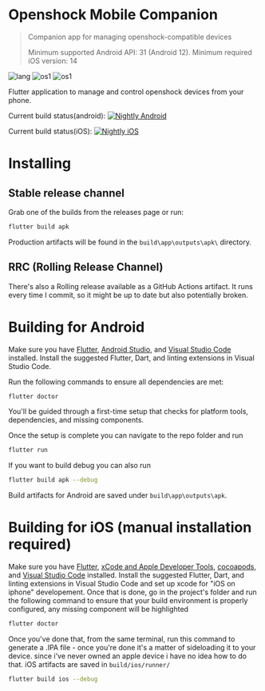 # Openshock Mobile Companion
> Companion app for managing openshock-compatible devices
> 
> Minimum supported Android API: 31 (Android 12).
> Minimum required iOS version: 14
> 

![lang](https://img.shields.io/badge/Flutter-02569B?style=for-the-badge&logo=flutter&logoColor=white) ![os1](https://img.shields.io/badge/Android-3DDC84?style=for-the-badge&logo=android&logoColor=white) ![os1](https://img.shields.io/badge/iOS-050505?style=for-the-badge&logo=apple&logoColor=white) 

Flutter application to manage and control openshock devices from your phone.

Current build status(android): [![Nightly Android](https://github.com/NotLugozzi/openshock-android/actions/workflows/build-android.yml/badge.svg)](https://github.com/NotLugozzi/openshock-android/actions/workflows/build-android.yml)

Current build status(iOS): [![Nightly iOS](https://github.com/NotLugozzi/openshock-android/actions/workflows/build-ios.yml/badge.svg)](https://github.com/NotLugozzi/openshock-android/actions/workflows/build-ios.yml)


# Installing
## Stable release channel
Grab one of the builds from the releases page or run:
```bash
flutter build apk
```
Production artifacts will be found in the `build\app\outputs\apk\` directory.

## RRC (Rolling Release Channel)
There's also a Rolling release available as a GitHub Actions artifact. It runs every time I commit, so it might be up to date but also potentially broken.

# Building for Android
Make sure you have [Flutter](https://flutter.dev/), [Android Studio](https://developer.android.com/studio), and [Visual Studio Code](https://code.visualstudio.com/) installed. Install the suggested Flutter, Dart, and linting extensions in Visual Studio Code.

Run the following commands to ensure all dependencies are met:
```bash
flutter doctor
```

You'll be guided through a first-time setup that checks for platform tools, dependencies, and missing components.

Once the setup is complete you can navigate to the repo folder and run
```bash
flutter run
```
If you want to build debug you can also run 
```bash
flutter build apk --debug
```
Build artifacts for Android are saved under `build\app\outputs\apk`.


# Building for iOS (manual installation required)
Make sure you have [Flutter](https://flutter.dev/), [xCode and Apple Developer Tools](https://apps.apple.com/en/app/xcode/id497799835?mt=12), [cocoapods](https://formulae.brew.sh/formula/cocoapods), and [Visual Studio Code](https://code.visualstudio.com/) installed.
Install the suggested Flutter, Dart, and linting extensions in Visual Studio Code and set up xcode for "iOS on iphone" developement. Once that is done, go in the project's folder and run the following command to ensure that your build environment is properly configured, any missing component will be highlighted
```bash
flutter doctor
```

Once you've done that, from the same terminal, run this command to generate a .IPA file - once you're done it's a matter of sideloading it to your device. since i've never owned an apple device i have no idea how to do that. iOS artifacts are saved in `build/ios/runner/`
```bash
flutter build ios --debug
```
